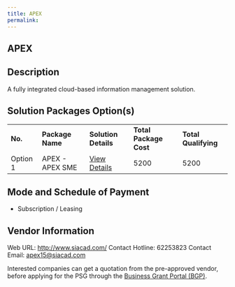 ```yaml
---
title: APEX
permalink: 
---
```


## APEX

## Description

A fully integrated cloud-based information management solution.

## Solution Packages Option(s)

<table>
<tr>
<td><b>No.</b></td>
<td><b>Package Name</b></td>
<td><b>Solution Details</b></td>
<td><b>Total Package Cost</b></td>
<td><b>Total Qualifying</b></td>
</tr>
<tr>
<td>Option 1</td>
<td>APEX - APEX SME</td>
<td><a href='https://www.gobusiness.gov.sg/images/psg/SIACAD_20210266_Desensitised_Annex_3_Part_3.pdf'>View Details</a></td>
<td>5200</td>
<td>5200</td>
</tr>
</table>

## Mode and Schedule of Payment

 - Subscription / Leasing

## Vendor Information

 Web URL: http://www.siacad.com/ 
Contact Hotline: 62253823 
Contact Email: apex15@siacad.com 


Interested companies can get a quotation from the pre-approved vendor, before applying for the PSG through the <a href='https://www.businessgrants.gov.sg/'>Business Grant Portal (BGP)</a>.
